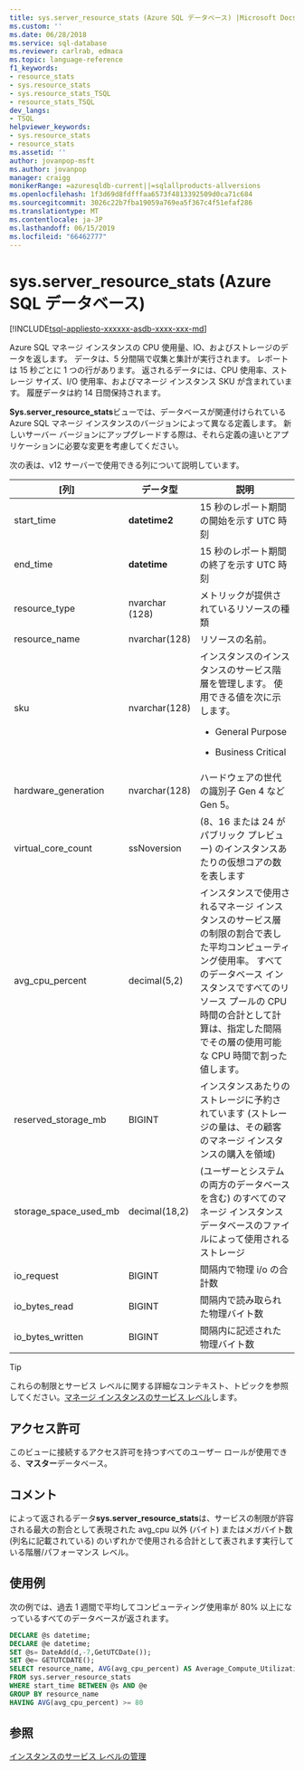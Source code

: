 ```yaml
---
title: sys.server_resource_stats (Azure SQL データベース) |Microsoft Docs
ms.custom: ''
ms.date: 06/28/2018
ms.service: sql-database
ms.reviewer: carlrab, edmaca
ms.topic: language-reference
f1_keywords:
- resource_stats
- sys.resource_stats
- sys.resource_stats_TSQL
- resource_stats_TSQL
dev_langs:
- TSQL
helpviewer_keywords:
- sys.resource_stats
- resource_stats
ms.assetid: ''
author: jovanpop-msft
ms.author: jovanpop
manager: craigg
monikerRange: =azuresqldb-current||=sqlallproducts-allversions
ms.openlocfilehash: 1f3d69d8fdfffaa6573f4813392509d0ca71c684
ms.sourcegitcommit: 3026c22b7fba19059a769ea5f367c4f51efaf286
ms.translationtype: MT
ms.contentlocale: ja-JP
ms.lasthandoff: 06/15/2019
ms.locfileid: "66462777"
---
```

# <a name="sysserverresourcestats-azure-sql-database"></a>sys.server_resource_stats (Azure SQL データベース)
[!INCLUDE[tsql-appliesto-xxxxxx-asdb-xxxx-xxx-md](../../includes/tsql-appliesto-xxxxxx-asdb-xxxx-xxx-md.md)]

Azure SQL マネージ インスタンスの CPU 使用量、IO、およびストレージのデータを返します。 データは、5 分間隔で収集と集計が実行されます。 レポートは 15 秒ごとに 1 つの行があります。 返されるデータには、CPU 使用率、ストレージ サイズ、I/O 使用率、およびマネージ インスタンス SKU が含まれています。 履歴データは約 14 日間保持されます。

**Sys.server_resource_stats**ビューでは、データベースが関連付けられている Azure SQL マネージ インスタンスのバージョンによって異なる定義します。 新しいサーバー バージョンにアップグレードする際は、それら定義の違いとアプリケーションに必要な変更を考慮してください。
 
  
 次の表は、v12 サーバーで使用できる列について説明しています。  
  
|[列]|データ型|説明|  
|----------------------------|---------------|-----------------|  
|start_time|**datetime2**|15 秒のレポート期間の開始を示す UTC 時刻|  
|end_time|**datetime**|15 秒のレポート期間の終了を示す UTC 時刻|
|resource_type|nvarchar (128)|メトリックが提供されているリソースの種類|
|resource_name|nvarchar(128)|リソースの名前。|
|sku|nvarchar(128)|インスタンスのインスタンスのサービス階層を管理します。 使用できる値を次に示します。 <br><ul><li>General Purpose</li></ul><ul><li>Business Critical</li></ul>|
|hardware_generation|nvarchar(128)|ハードウェアの世代の識別子 Gen 4 など Gen 5。|
|virtual_core_count|ssNoversion|(8、16 または 24 がパブリック プレビュー) のインスタンスあたりの仮想コアの数を表します|
|avg_cpu_percent|decimal(5,2)|インスタンスで使用されるマネージ インスタンスのサービス層の制限の割合で表した平均コンピューティング使用率。 すべてのデータベース インスタンスですべてのリソース プールの CPU 時間の合計として計算は、指定した間隔でその層の使用可能な CPU 時間で割った値します。|
|reserved_storage_mb|BIGINT|インスタンスあたりのストレージに予約されています (ストレージの量は、その顧客のマネージ インスタンスの購入を領域)|
|storage_space_used_mb|decimal(18,2)|(ユーザーとシステムの両方のデータベースを含む) のすべてのマネージ インスタンス データベースのファイルによって使用されるストレージ|
|io_request|BIGINT|間隔内で物理 i/o の合計数|
|io_bytes_read|BIGINT|間隔内で読み取られた物理バイト数|
|io_bytes_written|BIGINT|間隔内に記述された物理バイト数|

 
> [!TIP]  
>  これらの制限とサービス レベルに関する詳細なコンテキスト、トピックを参照してください。[マネージ インスタンスのサービス レベル](https://docs.microsoft.com/azure/sql-database/sql-database-managed-instance#managed-instance-service-tiers)します。  
    
## <a name="permissions"></a>アクセス許可  
 このビューに接続するアクセス許可を持つすべてのユーザー ロールが使用できる、**マスター**データベース。  
  
## <a name="remarks"></a>コメント  
 によって返されるデータ**sys.server_resource_stats**は、サービスの制限が許容される最大の割合として表現された avg_cpu 以外 (バイト) またはメガバイト数 (列名に記載されている) のいずれかで使用される合計として表されます実行している階層/パフォーマンス レベル。  
 
## <a name="examples"></a>使用例  
 次の例では、過去 1 週間で平均してコンピューティング使用率が 80% 以上になっているすべてのデータベースが返されます。  
  
```sql  
DECLARE @s datetime;  
DECLARE @e datetime;  
SET @s= DateAdd(d,-7,GetUTCDate());  
SET @e= GETUTCDATE();  
SELECT resource_name, AVG(avg_cpu_percent) AS Average_Compute_Utilization   
FROM sys.server_resource_stats   
WHERE start_time BETWEEN @s AND @e  
GROUP BY resource_name  
HAVING AVG(avg_cpu_percent) >= 80  
```  
    
## <a name="see-also"></a>参照  
 [インスタンスのサービス レベルの管理](https://docs.microsoft.com/azure/sql-database/sql-database-managed-instance#managed-instance-service-tiers)
